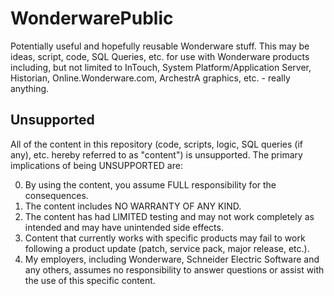 # WonderwarePublic
Potentially useful and hopefully reusable Wonderware stuff. This may be ideas, script, code, SQL Queries, etc. for use with Wonderware products including, but not limited to InTouch, System Platform/Application Server, Historian, Online.Wonderware.com, ArchestrA graphics, etc. - really anything.

Unsupported
-----------

All of the content in this repository (code, scripts, logic, SQL queries (if any), etc. hereby referred to as "content") is unsupported.
The primary implications of being UNSUPPORTED are:

0. By using the content, you assume FULL responsibility for the consequences.
0. The content includes NO WARRANTY OF ANY KIND.
0. The content has had LIMITED testing and may not work completely as intended and may have unintended side effects.
0. Content that currently works with specific products may fail to work following a product update (patch, service pack, major release, etc.).
0. My employers, including Wonderware, Schneider Electric Software and any others, assumes no responsibility to answer questions or assist with the use of this specific content.
